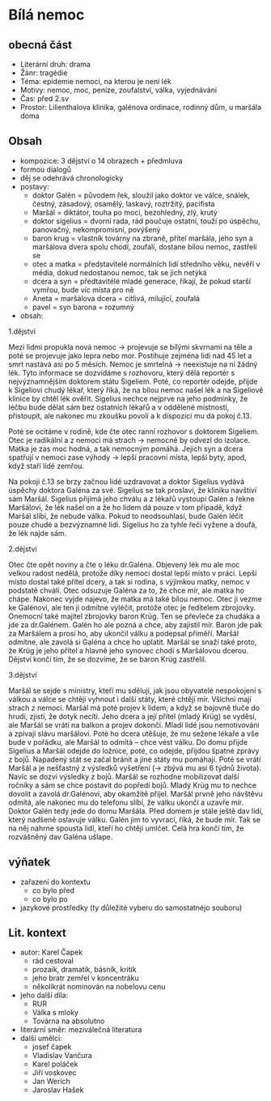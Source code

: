 # Bílá nemoc

## obecná část

- Literární druh: drama
- Žánr: tragédie
- Téma: epidemie nemoci, na kterou je neni lék
- Motivy: nemoc, moc, peníze, zoufalství, válka, vyjednávání
- Čas: před 2.sv
- Prostor: Lilienthalova klinika, galénova ordinace, rodinný dům, u maršála doma

## Obsah

- kompozice: 3 dějství o 14 obrazech + předmluva
- formou dialogů
- děj se odehrává chronologicky
- postavy:
  - doktor Galén = původem řek, sloužil jako doktor ve válce, snálek, čestný, zásadový, osamělý, laskavý, roztržitý, pacifista
  - Maršál = diktátor, touha po moci, bezohledný, zlý, krutý
  - doktor sigelius = dvorní rada, rád poučuje ostatní, touží po úspěchu, panovačný, nekompromisní, povýšený
  - baron krug = vlastník továrny na zbraně, přítel maršála, jeho syn a maršálova dvera spolu chodí, zoufalí, dostane bílou nemoc, zastřelí se
  - otec a matka = představitelé normálních lidí středního věku, nevěří v média, dokud nedostanou nemoc, tak se jich netýká
  - dcera a syn = předtavitélé mladé generace, říkají, že pokud starší vymřou, bude víc místa pro ně
  - Aneta = maršálova dcera = citlivá, milující, zoufalá
  - pavel = syn barona = rozumný
- obsah:

1.dějství

Mezi lidmi propukla nová nemoc → projevuje se bílými skvrnami na těle a poté se projevuje jako lepra nebo mor. Postihuje zejména lidi nad 45 let a smrt nastává asi po 5 měsích. Nemoc je smrtelná → neexistuje na ni žádný lék. Tyto informace se dozvídáme s rozhovoru, který dělá reportér s nejvýznamnějším doktorem státu Sigeliem. Poté, co reportér odejde, přijde k Sigeliovi chudý lékař, který říká, že na bílou nemoc našel lék a na Sigeliově klinice by chtěl lék ověřit. Sigelius nechce nejprve na jeho podmínky, že léčbu bude dělat sám bez ostatních lékařů a v oddělené místnosti, přistoupit, ale nakonec mu zkoušku povolí a k dispozici mu dá pokoj č.13.

Poté se ocitáme v rodině, kde čte otec ranní rozhovor s doktorem Sigeliem. Otec je radikální a z nemoci má strach → nemocné by odvezl do izolace. Matka je zas moc hodná, a tak nemocným pomáhá. Jejich syn a dcera spatřují v nemoci zase výhody → lepší pracovní místa, lepší byty, apod, když staří lidé zemřou.

Na pokoji č.13 se brzy začnou lidé uzdravovat a doktor Sigelius vydává úspěchy doktora Galéna za své. Sigelius se tak proslaví, že kliniku navštíví sám Maršál. Sigelius přijímá jeho chválu a z lékařů vystoupí Galén a řekne Maršálovi, že lék našel on a že ho lidem dá pouze v tom případě, když Maršál slíbí, že nebude válka. Pokud to neodsouhlasí, bude Galén léčit pouze chudé a bezvýznamné lidi. Sigelius ho za tyhle řeči vyžene a doufá, že lék najde sám.

2.dějství

Otec čte opět noviny a čte o léku dr.Galéna. Objevený lék mu ale moc velkou radost nedělá, protože díky nemoci dostal lepší místo v práci. Lepší místo dostal také přítel dcery, a tak si rodina, s výjimkou matky, nemoc v podstatě chválí. Otec odsuzuje Galéna za to, že chce mír, ale matka ho chápe. Nakonec vyjde najevo, že matka má také bílou nemoc. Otec ji vezme ke Galénovi, ale ten ji odmítne vyléčit, protože otec je ředitelem zbrojovky. Onemocní také majitel zbrojovky baron Krüg. Ten se převleče za chudáka a jde za dr.Galénem. Galén ho ale pozná a chce, aby zajistil mír. Baron jde pak za Maršálem a prosí ho, aby ukončil válku a podepsal příměří. Maršál odmítne, ale zavolá si Galéna a chce ho uplatit. Maršál se snaží také proto, že Krüg je jeho přítel a hlavně jeho synovec chodí s Maršálovou dcerou. Dějství končí tím, že se dozvíme, že se baron Krüg zastřelil.

3.dějství

Maršál se sejde s ministry, kteří mu sdělují, jak jsou obyvatelé nespokojení s válkou a válce se chtějí vyhnout i další státy, které chtějí mír. Všichni mají strach z nemoci. Maršál má poté projev k lidem, a když se bojovně tluče do hrudi, zjistí, že dotyk necítí. Jeho dcera a její přítel (mladý Krüg) se vyděsí, ale Maršál se vrátí na balkon a projev dokončí. Mladí lidé jsou nemotivováni a zpívají slávu maršálovi. Poté ho dcera utěšuje, že mu sežene lékaře a vše bude v pořádku, ale Maršál to odmítá – chce vést válku. Do domu přijde Sigelius a Maršál odejde do ložnice, poté, co odejde, přijdou špatné zprávy z bojů. Napadený stát se začal bránit a jiné státy mu pomáhají. Poté se vrátí Maršál a je nešťastný z výsledků vyšetření (→ zbývá mu asi 6 týdnů života). Navíc se dozví výsledky z bojů. Maršál se rozhodne mobilizovat další ročníky a sám se chce postavit do popředí bojů. Mladý Krüg mu to nechce dovolit a zavolá dr.Galénovi, aby okamžitě přijel. Maršál prvně jeho návštěvu odmítá, ale nakonec mu do telefonu slíbí, že válku ukončí a uzavře mír. Doktor Galén tedy jede do domu Maršála. Před domem je stále ještě dav lidí, který nadšeně oslavuje válku. Galén jim to vyvrací, říká, že bude mír. Tak se na něj nahrne spousta lidí, kteří ho chtějí umlčet. Celá hra končí tím, že rozvášněný dav Galéna ušlape.

## výňatek

- zařazení do kontextu
  - co bylo před
  - co bylo po
- jazykové prostředky (ty důležité vyberu do samostatnéjo souboru)

## Lit. kontext

- autor: Karel Čapek
  - rád cestoval
  - prozaik, dramatik, básník, kritik
  - jeho bratr zemřel v koncentráku
  - několikrát nominován na nobelovu cenu
- jeho další díla:
  - RUR
  - Válka s mloky
  - Továrna na absolutno
- literární směr: meziválečná literatura
- další umělci:
  - josef čapek
  - Vladislav Vančura
  - Karel poláček
  - Jiří voskovec
  - Jan Werich
  - Jaroslav Hašek

